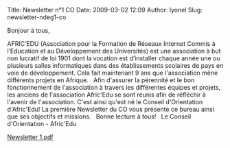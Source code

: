 Title: Newsletter n°1 CO
Date: 2009-03-02 12:09
Author: lyonel
Slug: newsletter-ndeg1-co

Bonjour à tous,

</p>
AFRIC’EDU (Association pour la Formation de Réseaux Internet Commis à
l’Education et au Développement des Universités) est une association à
but non lucratif de loi 1901 dont la vocation est d’installer chaque
année une ou plusieurs salles informatiques dans des établissements
scolaires de pays en voie de développement. Cela fait maintenant 9 ans
que l'association mène différents projets en Afrique.  
   
Afin d'assurer la pérennité et le bon fonctionnement de l'association à
travers les différentes équipes et projets, les anciens de l'association
Afric'Edu se sont réunis afin de réfléchir à l'avenir de l'association.
C'est ainsi qu'est né le Conseil d'Orientation d'Afric'Edu! La première
Newsletter du CO vous présente ce bureau ainsi que ses objectifs et
missions.  
   
Bonne lecture à tous!  
   
Le Conseil d'Orientation - Afric'Edu

[Newsletter 1.pdf]({filename}/files/Newsletter%201.pdf)